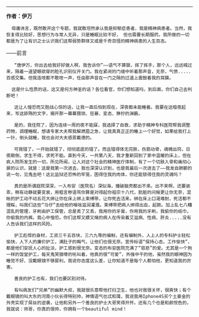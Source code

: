 
---

**作者：伊万**

      毋庸讳言，既然敢开这个专题，我就敢坦然承认我是抑郁症患者，我是精神病患者。当然，我恢复得比较好，思想行为与常人无异，只是睡眠比较不好， 但也需要长期服药。我所做的一切都是为了让有识之士认识我们这帮弱势群体又或是千奇百怪的精神病患的人生百态。  

——前言  

       “唐伊万，你出去给我好好做人啊，我告诉你”——语气不算狠，挥了挥手，那个人，远远喊过来，隔着一道望眼欲穿的脸孔识别仪开关门。我在紧闭的门缝中听着那声音，无奈，气愤.....百感交集。但我连吱都不敢吱一声，任由那声音在一门之隔的过道上震鼓着我的耳膜。  

      这是什么性质的话，这又是何方神圣的话？各位看官，你们想知道吗，到后面，你们自己去判断吧！  

       这让人惶恐而又胆战心惊的话，让我一直后怕到现在，深夜都未能睡着。我要在这暗夜起来，写这舔殇的文字，揭开那一幕幕猥琐、狂暴、变态、狰狞的渊薮。  

       是的，我住院了，因为连续一周的夜不能寐，我选择了自救，求助于精神专科医院帮我调整药物，调理睡眠，想请专家大夫帮我解燃眉之急，让我真真正正的睡上一个好觉，如果给我打上一针，倒头就睡，我也会对大夫感恩戴德的。  

       可我错了，一开始就错了，彻彻底底的错了。而且错得体无完肤，伤筋动骨，魂魄出窍，日夜颠倒，求生不得，求死不能。直到今天，一共第八天，我才重新回到了家中温暖的床上，但在疯人院所发生的一切，所见所闻，让人对这个社会的精神医疗体制，有了一个切肤入骨和痛彻心扉的认识，就是：这是我第一次进去，我也深深认识到，也是我最后一次进去了——我发自肺腑的说一句，见鬼去吧！这比监狱还恐怖的牢笼，困得住我的肉体，你还能锁得住我的灵魂吗？  

       真的是所谓庭院深深，一入布安（医院名）深似海，撞破脑壳都出不来。出不来啊，还要装乖，稍有动静就要变衰，用粗言秽语骂你算是对得起你祖宗十八代，肮脏的问候更让你无奈，混帐的护工动不动五花大绑让你在床上绑上束缚带，让你死去活来。绑在床上口渴难耐，死活都不理睬，叫我们这些“马仔”去给他的喉咙滋润灌溉。束缚带把病人绑得出血，起脓。加上乱七八糟混乱的管理，牙刷由护工保管，总是丢了又丢，我用你的牙膏，你用我的牙刷，我偷你的纸巾，你偷我的内裤。我心中惶恐。你们这帮又嫖又赌的病人在传染着艾滋病、性病、肝炎.....没有人告诉我们这样的风险。  

       护工彪悍的身材，工资三千五百块，三六九等的编制，还有编制外，人上人的专科护士轻松愉快，人下人的廉价护工，满肚子的晦气，让他们也很无奈。宣传标语“保持心态，工作愉快”，都是他们安抚人心的扯淡，护工感到很无奈。变态的布安医院充满了“慈悲”的爱。尤其是一个狗一样的饭堂护工，每天鬼哭狼嚎的吼叫着，他真的很“可爱”，外强中干的他，虽然我的眼神因为睡觉不好、没戴眼镜不够犀利，我说你态度这么差，让你知道不是每个人都怕他，更知道我的厉害。  

       善良的护工也有，我们也要区别对待。  

       有叫病友们“兄弟”的幽默大叔，我就很乐意帮他打扫卫生，他也对我很关怀，很爽快；有个戴眼镜的叫大东的河南小伙长得特别帅，神情语气也忒和蔼，我说我用Iphone4S买个土豪金的外壳实现了屌丝的逆袭，让他和另外一个善良的护士大哥笑得开怀。还有几个也是和颜悦色的，我就说：帅哥，你真的很帅，你拥有一个beautiful mind！

